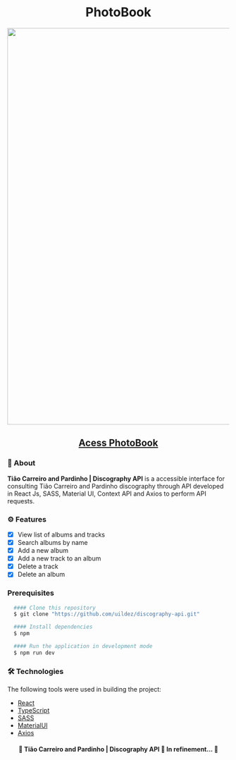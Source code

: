 <h1 align="center" color="white">Photo<strong>Book</strong></h1>

<div align="center"><img src="./src/assets/discography.gif" width="900"/></div>
<h2 align="center"><a color="white" href="https://discography-api.vercel.app/">Acess PhotoBook</a></h2> 

### 📕 About
**Tião Carreiro and Pardinho | Discography API** is a accessible interface for consulting Tião Carreiro and Pardinho discography through API developed in React Js, SASS, Material UI, Context API and Axios to perform API requests.

### ⚙️ Features
- [x] View list of albums and tracks
- [x] Search albums by name
- [x] Add a new album
- [x] Add a new track to an album
- [x] Delete a track
- [x] Delete an album

### Prerequisites
```bash
  #### Clone this repository
  $ git clone "https://github.com/uildez/discography-api.git"
```

```bash
  #### Install dependencies
  $ npm
```

```bash
  #### Run the application in development mode
  $ npm run dev
```

### 🛠 Technologies
The following tools were used in building the project:
- [React](https://pt-br.reactjs.org/)
- [TypeScript](https://www.typescriptlang.org/)
- [SASS](https://sass-lang.com/documentation)
- [MaterialUI](https://mui.com/material-ui/)
- [Axios](https://mui.com/material-ui/)

<h4 align="center">
🚧 Tião Carreiro and Pardinho | Discography API 🚀 In refinement... 🚧
</h4>
